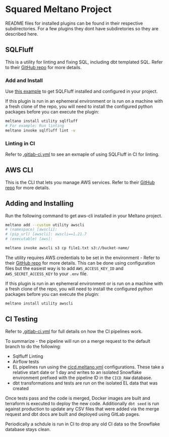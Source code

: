 # Squared Meltano Project

README files for installed plugins can be found in their respective subdirectories.
For a few plugins they dont have subdiretories so they are described here.

## SQLFluff

This is a utility for linting and fixing SQL, including dbt templated SQL.
Refer to their [GitHub repo](https://github.com/sqlfluff/sqlfluff) for more details.

### Add and Install

Use [this example](https://gitlab.com/rabidaudio/meltano-sqlfluff-example) to get SQLFluff installed and configured in your project.

If this plugin is run in an ephemeral environment or is run on a machine with a fresh clone of the repo, you will need to install the configured python packages before you can execute the plugin:

```bash
meltano install utility sqlfluff
# For example: Run linting
meltano invoke sqlfluff lint -v
```

### Linting in CI

Refer to [.gitlab-ci.yml](../.gitlab-ci.yml) to see an exmaple of using SQLFluff in CI for linting.


## AWS CLI

This is the CLI that lets you manage AWS services.
Refer to their [GitHub repo](https://github.com/aws/aws-cli) for more details.

## Adding and Installing

Run the following command to get aws-cli installed in your Meltano project.

```bash
meltano add --custom utility awscli
# (namespace) [awscli]:
# (pip_url) [awscli]: awscli==1.21.7
# (executable) [aws]:

meltano invoke awscli s3 cp file1.txt s3://bucket-name/
```

The utility requires AWS credentials to be set in the environment - Refer to their [GitHub repo](https://github.com/aws/aws-cli) for more details.
This can be done using configuration files but the easiest way is to add `AWS_ACCESS_KEY_ID` and `AWS_SECRET_ACCESS_KEY` to your `.env` file.

If this plugin is run in an ephemeral environment or is run on a machine with a fresh clone of the repo, you will need to install the configured python packages before you can execute the plugin:

```bash
meltano install utility awscli
```

## CI Testing

Refer to [.gitlab-ci.yml](../.gitlab-ci.yml) for full details on how the CI pipelines work.

To summarize - the pipeline will run on a merge request to the default branch to do the following:

- Sqlfluff Linting
- Airflow tests
- EL pipelines run using the [cicd.meltano.yml](./environments/cicd.meltano.yml) configurations.
These take a relative start date or 1 day and writes to an isolated Snowflake environment prefixed with the pipeline ID in the `CICD_RAW` database.
- dbt transformations and tests are run on the isolated EL data that was created

Once tests pass and the code is merged, Docker images are built and terraform is executed to deploy the new code.
Additionally `dbt seed` is run against production to update any CSV files that were added via the merge request and dbt docs are built and deployed using GitLab pages.

Periodically a schdule is run in CI to drop any old CI data so the Snowflake database stays clean.
